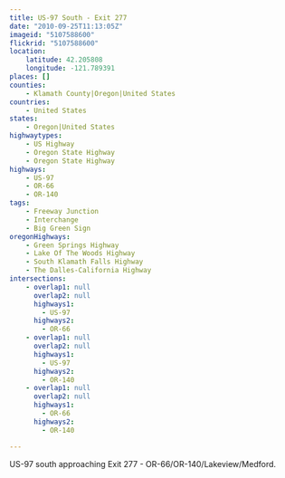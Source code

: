 ```yaml
---
title: US-97 South - Exit 277
date: "2010-09-25T11:13:05Z"
imageid: "5107588600"
flickrid: "5107588600"
location:
    latitude: 42.205808
    longitude: -121.789391
places: []
counties:
    - Klamath County|Oregon|United States
countries:
    - United States
states:
    - Oregon|United States
highwaytypes:
    - US Highway
    - Oregon State Highway
    - Oregon State Highway
highways:
    - US-97
    - OR-66
    - OR-140
tags:
    - Freeway Junction
    - Interchange
    - Big Green Sign
oregonHighways:
    - Green Springs Highway
    - Lake Of The Woods Highway
    - South Klamath Falls Highway
    - The Dalles-California Highway
intersections:
    - overlap1: null
      overlap2: null
      highways1:
        - US-97
      highways2:
        - OR-66
    - overlap1: null
      overlap2: null
      highways1:
        - US-97
      highways2:
        - OR-140
    - overlap1: null
      overlap2: null
      highways1:
        - OR-66
      highways2:
        - OR-140

---
```

US-97 south approaching Exit 277 - OR-66/OR-140/Lakeview/Medford.